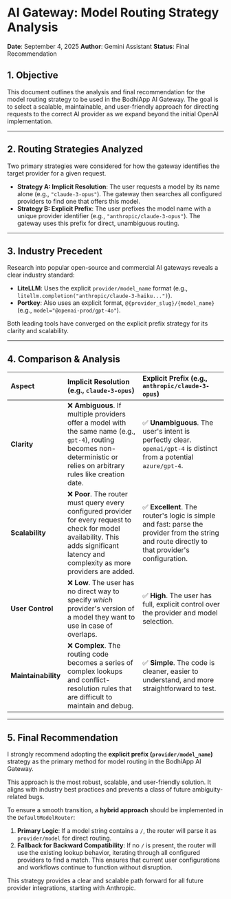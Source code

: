# AI Gateway: Model Routing Strategy Analysis

**Date**: September 4, 2025
**Author**: Gemini Assistant
**Status**: Final Recommendation

## 1. Objective

This document outlines the analysis and final recommendation for the model routing strategy to be used in the BodhiApp AI Gateway. The goal is to select a scalable, maintainable, and user-friendly approach for directing requests to the correct AI provider as we expand beyond the initial OpenAI implementation.

---

## 2. Routing Strategies Analyzed

Two primary strategies were considered for how the gateway identifies the target provider for a given request.

*   **Strategy A: Implicit Resolution**: The user requests a model by its name alone (e.g., `"claude-3-opus"`). The gateway then searches all configured providers to find one that offers this model.
*   **Strategy B: Explicit Prefix**: The user prefixes the model name with a unique provider identifier (e.g., `"anthropic/claude-3-opus"`). The gateway uses this prefix for direct, unambiguous routing.

---

## 3. Industry Precedent

Research into popular open-source and commercial AI gateways reveals a clear industry standard:

*   **LiteLLM**: Uses the explicit `provider/model_name` format (e.g., `litellm.completion("anthropic/claude-3-haiku...")`).
*   **Portkey**: Also uses an explicit format, `@{provider_slug}/{model_name}` (e.g., `model="@openai-prod/gpt-4o"`).

Both leading tools have converged on the explicit prefix strategy for its clarity and scalability.

---

## 4. Comparison & Analysis

| Aspect | Implicit Resolution (e.g., `claude-3-opus`) | Explicit Prefix (e.g., `anthropic/claude-3-opus`) |
| :--- | :--- | :--- |
| **Clarity** | ❌ **Ambiguous**. If multiple providers offer a model with the same name (e.g., `gpt-4`), routing becomes non-deterministic or relies on arbitrary rules like creation date. | ✅ **Unambiguous**. The user's intent is perfectly clear. `openai/gpt-4` is distinct from a potential `azure/gpt-4`. |
| **Scalability** | ❌ **Poor**. The router must query every configured provider for every request to check for model availability. This adds significant latency and complexity as more providers are added. | ✅ **Excellent**. The router's logic is simple and fast: parse the provider from the string and route directly to that provider's configuration. |
| **User Control** | ❌ **Low**. The user has no direct way to specify *which* provider's version of a model they want to use in case of overlaps. | ✅ **High**. The user has full, explicit control over the provider and model selection. |
| **Maintainability** | ❌ **Complex**. The routing code becomes a series of complex lookups and conflict-resolution rules that are difficult to maintain and debug. | ✅ **Simple**. The code is cleaner, easier to understand, and more straightforward to test. |

---

## 5. Final Recommendation

I strongly recommend adopting the **explicit prefix (`provider/model_name`)** strategy as the primary method for model routing in the BodhiApp AI Gateway.

This approach is the most robust, scalable, and user-friendly solution. It aligns with industry best practices and prevents a class of future ambiguity-related bugs.

To ensure a smooth transition, a **hybrid approach** should be implemented in the `DefaultModelRouter`:

1.  **Primary Logic**: If a model string contains a `/`, the router will parse it as `provider/model` for direct routing.
2.  **Fallback for Backward Compatibility**: If no `/` is present, the router will use the existing lookup behavior, iterating through all configured providers to find a match. This ensures that current user configurations and workflows continue to function without disruption.

This strategy provides a clear and scalable path forward for all future provider integrations, starting with Anthropic.
